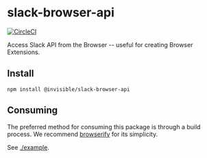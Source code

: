 # slack-browser-api

[![CircleCI](https://circleci.com/gh/invisible-tech/slack-browser-api/tree/master.svg?style=svg)](https://circleci.com/gh/invisible-tech/slack-browser-api/tree/master)

Access Slack API from the Browser -- useful for creating Browser Extensions.

## Install

```
npm install @invisible/slack-browser-api
```

## Consuming

The preferred method for consuming this package is through a build process.
We recommend [browserify](http://browserify.org) for its simplicity.

See [./example](./example).
